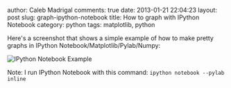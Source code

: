 author: Caleb Madrigal
comments: true
date: 2013-01-21 22:04:23
layout: post
slug: graph-ipython-notebook
title: How to graph with IPython Notebook
category: python
tags: matplotlib, python

Here's a screenshot that shows a simple example of how to make pretty graphs in IPython Notebook/Matplotlib/Pylab/Numpy:

![IPython Notebook Example](/static/images/ipython_notebook_example.png)

Note: I run IPython Notebook with this command: `ipython notebook --pylab inline`
